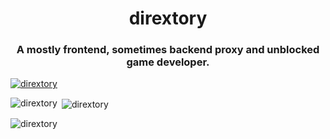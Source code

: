 <h1 align="center">dirextory</h1>
<h3 align="center">A mostly frontend, sometimes backend proxy and unblocked game developer.</h3>

<p align="left"> <a href="https://github.com/ryo-ma/github-profile-trophy"><img src="https://github-profile-trophy.vercel.app/?username=dirextory" alt="dirextory" /></a> </p>

<p><img align="left" src="https://github-readme-stats.vercel.app/api/top-langs?username=dirextory&show_icons=true&locale=en&layout=compact" alt="dirextory" /></p>

<p>&nbsp;<img align="center" src="https://github-readme-stats.vercel.app/api?username=dirextory&show_icons=true&locale=en" alt="dirextory" /></p>

<p><img align="center" src="https://github-readme-streak-stats.herokuapp.com/?user=dirextory&" alt="dirextory" /></p>

